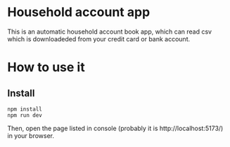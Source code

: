 # Household account app
This is an automatic household account book app, which can read csv which is downloadeded from your credit card or bank account.

# How to use it
## Install
```
npm install
npm run dev
```
Then, open the page listed in console (probably it is http://localhost:5173/) in your browser.